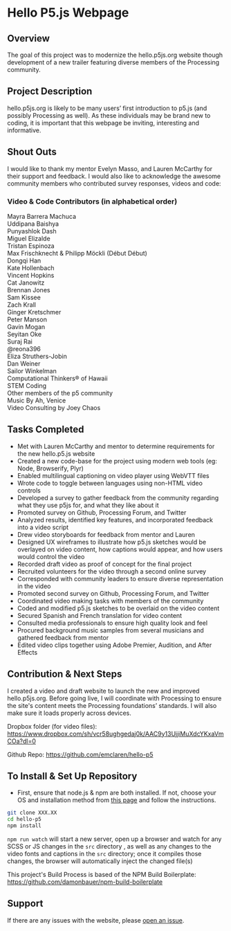 # Hello P5.js Webpage

## Overview
The goal of this project was to modernize the hello.p5js.org website though development of a new trailer featuring diverse members of the Processing community.

## Project Description
hello.p5js.org is likely to be many users’ first introduction to p5.js (and possibly Processing as well). As these individuals may be brand new to coding, it is important that this webpage be inviting, interesting and informative.

## Shout Outs
I would like to thank my mentor Evelyn Masso, and Lauren McCarthy for their support and feedback. I would also like to acknowledge the awesome community members who contributed survey responses, videos and code:

### Video & Code Contributors (in alphabetical order)
Mayra Barrera Machuca\
Uddipana Baishya\
Punyashlok Dash\
Miguel Elizalde\
Tristan Espinoza\
Max Frischknecht & Philipp Möckli (Début Début)\
Dongqi Han\
Kate Hollenbach\
Vincent Hopkins\
Cat Janowitz\
Brennan Jones\
Sam Kissee\
Zach Krall\
Ginger Kretschmer\
Peter Manson\
Gavin Mogan\
Seyitan Oke\
Suraj Rai\
@reona396\
Eliza Struthers-Jobin\
Dan Weiner\
Sailor Winkelman\
Computational Thinkers® of Hawaii\
STEM Coding\
Other members of the p5 community\
Music By Ah, Venice\
Video Consulting by Joey Chaos


## Tasks Completed
* Met with Lauren McCarthy and mentor to determine requirements for the new hello.p5.js website
* Created a new code-base for the project using modern web tools (eg: Node, Browserify, Plyr)
* Enabled multilingual captioning on video player using WebVTT files
* Wrote code to toggle between languages using non-HTML video controls
* Developed a survey to gather feedback from the community regarding what they use p5js for, and what they like about it
* Promoted survey on Github, Processing Forum, and Twitter
* Analyzed results, identified key features, and incorporated feedback into a video script
* Drew video storyboards for feedback from mentor and Lauren
* Designed UX wireframes to illustrate how  p5.js sketches would be overlayed on video content, how captions would appear, and how users would control the video
* Recorded draft video as proof of concept for the final project
* Recruited volunteers for the video through a second online survey
* Corresponded with community leaders to ensure diverse representation in the video
* Promoted second survey on Github, Processing Forum, and Twitter
* Coordinated video making tasks with members of the community
* Coded and modified p5.js sketches to be overlaid on the video content
* Secured Spanish and French translation for video content
* Consulted media professionals to ensure high quality look and feel
* Procured background music samples from several musicians and gathered feedback from mentor
* Edited video clips together using Adobe Premier, Audition, and After Effects


## Contribution & Next Steps
I created a video and draft website to launch the new and improved hello.p5js.org. Before going live, I will coordinate with Processing to ensure the site's content meets the Processing foundations’ standards. I will also make sure it loads properly across devices.

Dropbox folder (for video files): https://www.dropbox.com/sh/vcr58ughgedaj0k/AAC9y13UjjiMuXdcYKxaVmCOa?dl=0

Github Repo:
https://github.com/emclaren/hello-p5


## To Install & Set Up Repository

* First, ensure that node.js & npm are both installed. If not, choose your OS and installation method from [this page](https://nodejs.org/en/download/package-manager/) and follow the instructions.

```sh
git clone XXX.XX
cd hello-p5
npm install
```

```npm run watch``` will start a new server, open up a browser and watch for any SCSS or JS changes in the `src` directory , as well as any changes to the video fonts and captions in the `src` directory; once it compiles those changes, the browser will automatically inject the changed file(s)

This project's Build Process is based of the NPM Build Boilerplate:
https://github.com/damonbauer/npm-build-boilerplate


## Support

If there are any issues with the website, please [open an issue](https://github.com/fraction/readme-boilerplate/issues/new).



